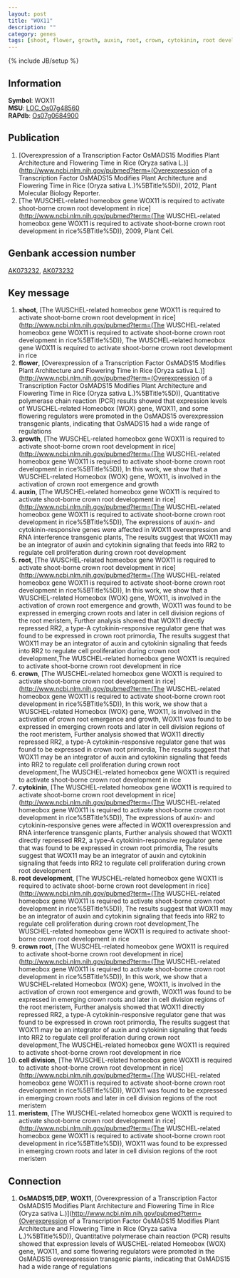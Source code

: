 ```yaml
---
layout: post
title: "WOX11"
description: ""
category: genes
tags: [shoot, flower, growth, auxin, root, crown, cytokinin, root development, crown root, cell division, meristem]
---
```

{% include JB/setup %}

## Information
__Symbol__: WOX11  
__MSU__: [LOC_Os07g48560](http://rice.plantbiology.msu.edu/cgi-bin/ORF_infopage.cgi?orf=LOC_Os07g48560)  
__RAPdb__: [Os07g0684900](http://rapdb.dna.affrc.go.jp/viewer/gbrowse_details/irgsp1?name=Os07g0684900)  

## Publication
1. [Overexpression of a Transcription Factor OsMADS15 Modifies Plant Architecture and Flowering Time in Rice (Oryza sativa L.)](http://www.ncbi.nlm.nih.gov/pubmed?term=(Overexpression of a Transcription Factor OsMADS15 Modifies Plant Architecture and Flowering Time in Rice (Oryza sativa L.)%5BTitle%5D)), 2012, Plant Molecular Biology Reporter.
2. [The WUSCHEL-related homeobox gene WOX11 is required to activate shoot-borne crown root development in rice](http://www.ncbi.nlm.nih.gov/pubmed?term=(The WUSCHEL-related homeobox gene WOX11 is required to activate shoot-borne crown root development in rice%5BTitle%5D)), 2009, Plant Cell.

## Genbank accession number
[AK073232](http://www.ncbi.nlm.nih.gov/nuccore/AK073232), [AK073232](http://www.ncbi.nlm.nih.gov/nuccore/AK073232)

## Key message
1. __shoot__, [The WUSCHEL-related homeobox gene WOX11 is required to activate shoot-borne crown root development in rice](http://www.ncbi.nlm.nih.gov/pubmed?term=(The WUSCHEL-related homeobox gene WOX11 is required to activate shoot-borne crown root development in rice%5BTitle%5D)), The WUSCHEL-related homeobox gene WOX11 is required to activate shoot-borne crown root development in rice
2. __flower__, [Overexpression of a Transcription Factor OsMADS15 Modifies Plant Architecture and Flowering Time in Rice (Oryza sativa L.)](http://www.ncbi.nlm.nih.gov/pubmed?term=(Overexpression of a Transcription Factor OsMADS15 Modifies Plant Architecture and Flowering Time in Rice (Oryza sativa L.)%5BTitle%5D)),  Quantitative polymerase chain reaction (PCR) results showed that expression levels of WUSCHEL-related Homeobox (WOX) gene, WOX11, and some flowering regulators were promoted in the OsMADS15 overexpression transgenic plants, indicating that OsMADS15 had a wide range of regulations
3. __growth__, [The WUSCHEL-related homeobox gene WOX11 is required to activate shoot-borne crown root development in rice](http://www.ncbi.nlm.nih.gov/pubmed?term=(The WUSCHEL-related homeobox gene WOX11 is required to activate shoot-borne crown root development in rice%5BTitle%5D)),  In this work, we show that a WUSCHEL-related Homeobox (WOX) gene, WOX11, is involved in the activation of crown root emergence and growth
4. __auxin__, [The WUSCHEL-related homeobox gene WOX11 is required to activate shoot-borne crown root development in rice](http://www.ncbi.nlm.nih.gov/pubmed?term=(The WUSCHEL-related homeobox gene WOX11 is required to activate shoot-borne crown root development in rice%5BTitle%5D)),  The expressions of auxin- and cytokinin-responsive genes were affected in WOX11 overexpression and RNA interference transgenic plants, The results suggest that WOX11 may be an integrator of auxin and cytokinin signaling that feeds into RR2 to regulate cell proliferation during crown root development
5. __root__, [The WUSCHEL-related homeobox gene WOX11 is required to activate shoot-borne crown root development in rice](http://www.ncbi.nlm.nih.gov/pubmed?term=(The WUSCHEL-related homeobox gene WOX11 is required to activate shoot-borne crown root development in rice%5BTitle%5D)),  In this work, we show that a WUSCHEL-related Homeobox (WOX) gene, WOX11, is involved in the activation of crown root emergence and growth, WOX11 was found to be expressed in emerging crown roots and later in cell division regions of the root meristem, Further analysis showed that WOX11 directly repressed RR2, a type-A cytokinin-responsive regulator gene that was found to be expressed in crown root primordia, The results suggest that WOX11 may be an integrator of auxin and cytokinin signaling that feeds into RR2 to regulate cell proliferation during crown root development,The WUSCHEL-related homeobox gene WOX11 is required to activate shoot-borne crown root development in rice
6. __crown__, [The WUSCHEL-related homeobox gene WOX11 is required to activate shoot-borne crown root development in rice](http://www.ncbi.nlm.nih.gov/pubmed?term=(The WUSCHEL-related homeobox gene WOX11 is required to activate shoot-borne crown root development in rice%5BTitle%5D)),  In this work, we show that a WUSCHEL-related Homeobox (WOX) gene, WOX11, is involved in the activation of crown root emergence and growth, WOX11 was found to be expressed in emerging crown roots and later in cell division regions of the root meristem, Further analysis showed that WOX11 directly repressed RR2, a type-A cytokinin-responsive regulator gene that was found to be expressed in crown root primordia, The results suggest that WOX11 may be an integrator of auxin and cytokinin signaling that feeds into RR2 to regulate cell proliferation during crown root development,The WUSCHEL-related homeobox gene WOX11 is required to activate shoot-borne crown root development in rice
7. __cytokinin__, [The WUSCHEL-related homeobox gene WOX11 is required to activate shoot-borne crown root development in rice](http://www.ncbi.nlm.nih.gov/pubmed?term=(The WUSCHEL-related homeobox gene WOX11 is required to activate shoot-borne crown root development in rice%5BTitle%5D)),  The expressions of auxin- and cytokinin-responsive genes were affected in WOX11 overexpression and RNA interference transgenic plants, Further analysis showed that WOX11 directly repressed RR2, a type-A cytokinin-responsive regulator gene that was found to be expressed in crown root primordia, The results suggest that WOX11 may be an integrator of auxin and cytokinin signaling that feeds into RR2 to regulate cell proliferation during crown root development
8. __root development__, [The WUSCHEL-related homeobox gene WOX11 is required to activate shoot-borne crown root development in rice](http://www.ncbi.nlm.nih.gov/pubmed?term=(The WUSCHEL-related homeobox gene WOX11 is required to activate shoot-borne crown root development in rice%5BTitle%5D)),  The results suggest that WOX11 may be an integrator of auxin and cytokinin signaling that feeds into RR2 to regulate cell proliferation during crown root development,The WUSCHEL-related homeobox gene WOX11 is required to activate shoot-borne crown root development in rice
9. __crown root__, [The WUSCHEL-related homeobox gene WOX11 is required to activate shoot-borne crown root development in rice](http://www.ncbi.nlm.nih.gov/pubmed?term=(The WUSCHEL-related homeobox gene WOX11 is required to activate shoot-borne crown root development in rice%5BTitle%5D)),  In this work, we show that a WUSCHEL-related Homeobox (WOX) gene, WOX11, is involved in the activation of crown root emergence and growth, WOX11 was found to be expressed in emerging crown roots and later in cell division regions of the root meristem, Further analysis showed that WOX11 directly repressed RR2, a type-A cytokinin-responsive regulator gene that was found to be expressed in crown root primordia, The results suggest that WOX11 may be an integrator of auxin and cytokinin signaling that feeds into RR2 to regulate cell proliferation during crown root development,The WUSCHEL-related homeobox gene WOX11 is required to activate shoot-borne crown root development in rice
10. __cell division__, [The WUSCHEL-related homeobox gene WOX11 is required to activate shoot-borne crown root development in rice](http://www.ncbi.nlm.nih.gov/pubmed?term=(The WUSCHEL-related homeobox gene WOX11 is required to activate shoot-borne crown root development in rice%5BTitle%5D)),  WOX11 was found to be expressed in emerging crown roots and later in cell division regions of the root meristem
11. __meristem__, [The WUSCHEL-related homeobox gene WOX11 is required to activate shoot-borne crown root development in rice](http://www.ncbi.nlm.nih.gov/pubmed?term=(The WUSCHEL-related homeobox gene WOX11 is required to activate shoot-borne crown root development in rice%5BTitle%5D)),  WOX11 was found to be expressed in emerging crown roots and later in cell division regions of the root meristem

## Connection
1. __OsMADS15,DEP__, __WOX11__, [Overexpression of a Transcription Factor OsMADS15 Modifies Plant Architecture and Flowering Time in Rice (Oryza sativa L.)](http://www.ncbi.nlm.nih.gov/pubmed?term=(Overexpression of a Transcription Factor OsMADS15 Modifies Plant Architecture and Flowering Time in Rice (Oryza sativa L.)%5BTitle%5D)),  Quantitative polymerase chain reaction (PCR) results showed that expression levels of WUSCHEL-related Homeobox (WOX) gene, WOX11, and some flowering regulators were promoted in the OsMADS15 overexpression transgenic plants, indicating that OsMADS15 had a wide range of regulations


